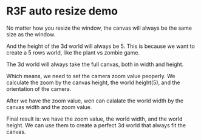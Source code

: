 # R3F auto resize demo

No matter how you resize the window, the canvas will always be the same size as the window.

And the height of the 3d world will always be 5. This is because we want to create a 5 rows world, like the plant vs zombie game.

The 3d world will always take the full canvas, both in width and height.

Which means, we need to set the camera zoom value peoperly. We calculate the zoom by the canvas height, the world height(5), and the orientation of the camera.

After we have the zoom value, wen can calalate the world width by the canvas width and the zoom value.

Final result is: we have the zoom value, the world width, and the world height. We can use them to create a perfect 3d world that always fit the canvas.
